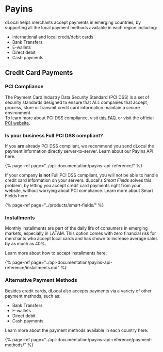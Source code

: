# Payins

dLocal helps merchants accept payments in emerging countries, by supporting all the local payment methods available in each region including:

* International and local credit/debit cards
* Bank Transfers
* E-wallets
* Direct debit
* Cash payments.

## Credit Card Payments

### PCI Compliance

The Payment Card Industry Data Security Standard \(PCI DSS\) is a set of security standards designed to ensure that ALL companies that accept, process, store or transmit credit card information maintain a secure environment.  
To learn more about PCI DSS compliance, visit [this FAQ](https://www.pcicomplianceguide.org/faq/), or visit the official [PCI website](https://www.pcisecuritystandards.org/).

### Is your business Full PCI DSS compliant?

If you **are** already PCI DSS compliant, we recommend you send dLocal the payment information directly server-to-server. Learn about our Payins API here:

{% page-ref page="../api-documentation/payins-api-reference/" %}

If your company **is not** Full PCI DSS compliant, you will not be able to handle credit card information on your servers. dLocal's _Smart Fields_ solves this problem, by letting you accept credit card payments right from your website, without worrying about PCI compliance. Learn more about Smart Fields here:

{% page-ref page="../products/smart-fields/" %}

### Installments

Monthly installments are part of the daily life of consumers in emerging markets, especially in LATAM. This option comes with zero financial risk for merchants who accept local cards and has shown to increase average sales by as much as 40%.

Learn more about how to accept installments here:

{% page-ref page="../api-documentation/payins-api-reference/installments.md" %}

### Alternative Payment Methods

Besides credit cards, dLocal also accepts payments via a variety of other payment methods, such as:

* Bank Transfers
* E-wallets
* Direct debit
* Cash payments.

Learn more about the payment methods available in each country here:

{% page-ref page="../api-documentation/payins-api-reference/payment-methods/" %}


